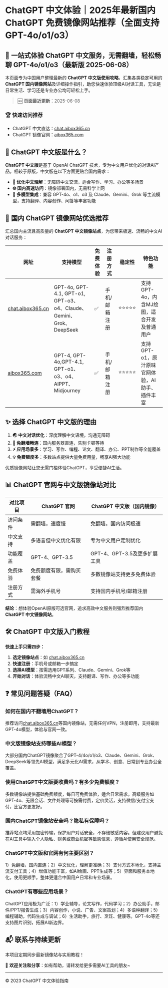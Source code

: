 # ChatGPT 中文体验｜2025年最新国内 ChatGPT 免费镜像网站推荐（全面支持 GPT-4o/o1/o3）

## 🚀 一站式体验 ChatGPT 中文服务，无需翻墙，轻松畅聊 GPT-4o/o1/o3（最新版 2025-06-08）

本页面专为中国用户整理最新的 **ChatGPT 中文版使用攻略**，汇集各类稳定可用的 **ChatGPT 国内镜像网站**及详细操作指引，助您快速体验顶级AI对话工具，无论是日常生活、学习还是专业办公均可轻松上手。

> 🆕 **页面最近更新**：2025-06-08

### 🏆 快速访问推荐

- ChatGPT 中文直达：[chat.aibox365.cn](https://chat.aibox365.cn)
- ChatGPT 镜像官网：[aibox365.com](https://aibox365.com)

## 🤖 ChatGPT 中文版是什么？

**ChatGPT 中文版**是基于 OpenAI ChatGPT 技术，专为中文用户优化的对话AI产品。相较于原版，中文版在以下方面更贴合国内需求：

- **💬 优化中文理解**：无障碍中文交流，适合写作、学习、办公等多场景
- **🌐 国内高速访问**：镜像部署国内，无需科学上网
- **🔧 多模型集成**：兼容 GPT-4o、o1、o3 及 Claude、Gemini、Grok 等主流模型，支持翻译、内容创作、问答等丰富功能

## 📑 国内 ChatGPT 镜像网站优选推荐

汇总国内主流且高质量的 **ChatGPT 中文镜像站点**，为您带来极速、流畅的中文AI对话服务：

| 网址 | 支持模型 | 免费体验 | 注册方式 | 稳定性 | 特色功能 |
|------|----------|----------|----------|--------|----------|
| [chat.aibox365.cn](https://chat.aibox365.cn) | GPT-4o, GPT-4.1, GPT-o1, GPT-o3、o4、Claude、Gemini、Grok、DeepSeek | ✅ | 手机/邮箱注册 | ⭐⭐⭐⭐⭐ | 支持GPT-4o，内含MJ绘图，适合开发及普通用户 |
| [aibox365.com](https://aibox365.com) | GPT-4, GPT-4o,GPT-4.1, GPT-o1、o3、o4、AIPPT、Midjourney | ✅ | 手机/邮箱注册 | ⭐⭐⭐⭐⭐ | 支持GPT-o1，原汁原味官网体验，AI助手、插件丰富 |

## ✨ 选择 ChatGPT 中文版的理由

1. **🌏 中文对话优化**：深度理解中文语境，沟通无障碍
2. **🚫 免翻墙畅连**：国内服务器直连，告别卡顿等待
3. **⚡ 应用场景多**：学习、写作、编程、论文、翻译、办公、PPT制作等全能覆盖
4. **💡 免费额度多**：多数站点提供大量免费用量，畅享AI强大功能

优质镜像网站让您无需门槛体验ChatGPT，享受便捷AI生活。

## 📊 ChatGPT 官网与中文版镜像站对比

| 对比项目 | ChatGPT 官网 | ChatGPT 中文版（国内镜像） |
|----------|--------------|----------------------------|
| 访问条件 | 需翻墙，速度慢 | 免翻墙，国内访问极速 |
| 中文支持 | 多语言但中文优化有限 | 专为中文用户定制优化 |
| 功能覆盖 | GPT-4、GPT-3.5 | GPT-4、GPT-3.5及更多扩展工具 |
| 免费体验 | 免费额度有限，需购买套餐 | 多数镜像站支持更多免费体验 |
| 注册方式 | 需海外手机号 | 支持国内手机号/邮箱注册 |

**结论**：想体验OpenAI原版可选官网，追求高效中文服务则强烈推荐国内 **ChatGPT 中文镜像网站**。

## 🛠️ ChatGPT 中文版入门教程

**快速上手只需四步：**

1. **选定镜像站点**：如 [chat.aibox365.cn](https://chat.aibox365.cn)
2. **快速注册**：手机号或邮箱一步搞定
3. **选择AI模型**：按需选用GPT系列、Claude、Gemini、Grok等
4. **开始对话**：体验流畅中文AI聊天，支持翻译、写作、办公等多功能

## ❓ 常见问题答疑（FAQ）

### 如何在国内不翻墙用ChatGPT？

推荐访问[chat.aibox365.cn](https://chat.aibox365.cn)等国内镜像站，无需任何VPN，注册即用，支持最新GPT-4o模型，体验与官网一致。

### 中文版镜像站支持哪些AI模型？

大部分国内ChatGPT镜像聚合了GPT-4/4o/o1/o3、Claude、Gemini、Grok、DeepSeek等领先AI模型，满足多元化AI需求，从学术、创意、日常到专业办公全覆盖。

### 使用ChatGPT中文版要收费吗？有多少免费额度？

多数镜像站提供基础免费额度，每日可免费体验，适合日常需求。高级服务如GPT-4o、无限会话、文件处理等可按需付费，定价灵活，支持微信/支付宝支付，比官方更友好。

### 国内ChatGPT镜像站安全吗？隐私有保障吗？

推荐站点均采用加密传输，保护用户对话安全，不存储敏感内容。但建议用户避免在AI工具中输入个人隐私、财务或商业机密等敏感信息，遵循AI使用安全规范。

### ChatGPT中文版和官网有何主要区别？

1）免翻墙，国内直连；2）中文优化，理解更准确；3）支付方式本地化，支持主流支付工具；4）增值功能丰富，如AI绘画、PPT生成等；5）界面和服务本地化，使用更顺手。整体更适合中国用户日常和专业场景。

### ChatGPT有哪些应用场景？

ChatGPT应用极为广泛：1）学业辅导，论文写作，代码学习；2）办公助手，邮件/PPT/报告生成；3）内容创作，小说、广告、文案策划；4）多语种翻译；5）编程辅助，代码生成与调试；6）生活助手，旅行、烹饪、健康等。GPT-4o等还支持图片识别，拓展AI新边界。

## 📬 联系与持续更新

本项目定期同步最新镜像站与实用教程！

🌟 **欢迎关注和分享**：如有帮助，请转发给更多需要AI工具的朋友~

---

© 2023 ChatGPT 中文体验指南
